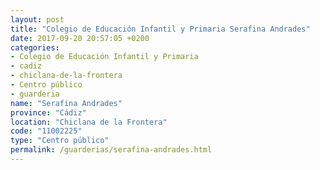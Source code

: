 ```yaml
---
layout: post
title: "Colegio de Educación Infantil y Primaria Serafina Andrades"
date: 2017-09-20 20:57:05 +0200
categories:
- Colegio de Educación Infantil y Primaria
- cadiz
- chiclana-de-la-frontera
- Centro público
- guarderia
name: "Serafina Andrades"
province: "Cádiz"
location: "Chiclana de la Frontera"
code: "11002225"
type: "Centro público"
permalink: /guarderias/serafina-andrades.html
---
```

